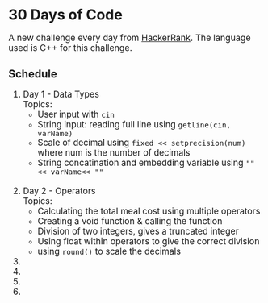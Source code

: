 # 30 Days of Code
<p style="font-size:17px">
A new challenge every day from <a href="https://www.hackerrank.com/domains/tutorials/30-days-of-code">HackerRank</a>. The language used is C++ for this challenge.
</p>
<h2>Schedule</h2>
<ol style="font-size:17px">
    <li>Day 1 - Data Types</br>
    Topics:
        <ul style="font-size:17px"> 
            <li>User input with <code>cin</code></li>
            <li>String input: reading full line using <code>getline(cin, varName)</code></li>
            <li>Scale of decimal using <code>fixed << setprecision(num)</code> where num is the 
            number of decimals</li>
            <li>String concatination and embedding variable using <code>""<< varName<< ""</code></li>
        </ul>
    </li></br>
    <li>Day 2 - Operators </br>
    Topics:
    <ul>
        <li>Calculating the total meal cost using multiple operators</li>
        <li>Creating a void function & calling the function</li>
        <li>Division of two integers, gives a truncated integer</li>
        <li>Using float within operators to give the correct division</li>
        <li>using <code>round()</code> to scale the decimals</li>
    </ul>
    </li>
    <li></li>
    <li></li>
    <li></li>
    <li></li>
</ol>